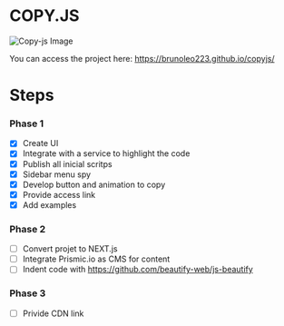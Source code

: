 # COPY.JS

![Copy-js Image](https://codeskills.com.br/copy-js/hero_copyjs.png)

You can access the project here: https://brunoleo223.github.io/copyjs/

# Steps

### Phase 1
- [x] Create UI
- [x] Integrate with a service to highlight the code
- [x] Publish all inicial scritps 
- [x] Sidebar menu spy
- [x] Develop button and animation to copy
- [x] Provide access link
- [X] Add examples

### Phase 2
- [ ] Convert projet to NEXT.js 
- [ ] Integrate Prismic.io as CMS for content
- [ ] Indent code with https://github.com/beautify-web/js-beautify

### Phase 3
- [ ] Privide CDN link
